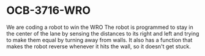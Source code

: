 # OCB-3716-WRO
We are coding a robot to win the WRO
The robot is programmed to stay in the center of the lane by sensing the distances to its right and left and trying to make them equal by turning away from walls.
It also has a function that makes the robot reverse whenever it hits the wall, so it doesn't get stuck.
